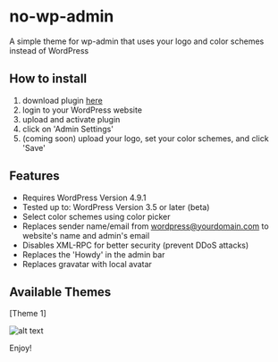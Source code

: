 # no-wp-admin

A simple theme for wp-admin that uses your logo and color schemes instead of WordPress

## How to install

1) download plugin [here](https://github.com/julieeeeeee/no-wp-admin/blob/master/no-wp-admin.zip?raw=true)
2) login to your WordPress website
3) upload and activate plugin
4) click on 'Admin Settings'
5) (coming soon) upload your logo, set your color schemes, and click 'Save'

## Features

- Requires WordPress Version 4.9.1
- Tested up to: WordPress Version 3.5 or later (beta)
- Select color schemes using color picker
- Replaces sender name/email from wordpress@yourdomain.com to website's name and admin's email
- Disables XML-RPC for better security (prevent DDoS attacks)
- Replaces the 'Howdy' in the admin bar
- Replaces gravatar with local avatar

## Available Themes

[Theme 1]

![alt text](https://github.com/julieeeeeee/no-wp-admin/blob/master/theme-1.png)

Enjoy!
